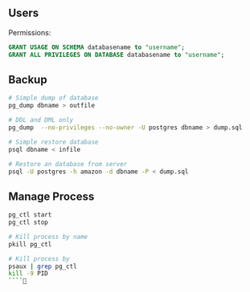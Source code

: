 
## Users

Permissions:
```sql
GRANT USAGE ON SCHEMA databasename to "username";
GRANT ALL PRIVILEGES ON DATABASE databasename to "username";
```

## Backup

```sh
# Simple dump of database 
pg_dump dbname > outfile

# DDL and DML only
pg_dump  --no-privileges --no-owner -U postgres dbname > dump.sql

# Simple restore database
psql dbname < infile

# Restore an database from server
psql -U postgres -h amazon -d dbname -P < dump.sql
```

## Manage Process

```sh
pg_ctl start
pg_ctl stop

# Kill process by name
pkill pg_ctl

# Kill process by 
psaux | grep pg_ctl
kill -9 PID
````
